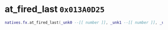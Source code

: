 # at_fired_last `0x013A0D25`

```lua
natives.fx.at_fired_last(_unk0 --[[ number ]], _unk1 --[[ number ]], _unk2 --[[ number ]])
```